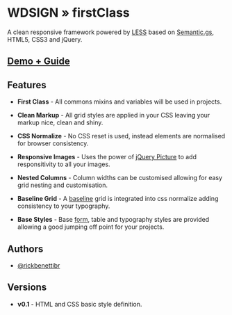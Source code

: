 WDSIGN » firstClass
=====================================

A clean responsive framework powered by [LESS][1] based on [Semantic.gs][2], HTML5, CSS3 and jQuery.


[Demo + Guide][3]
-----------------


Features
--------

- **First Class** - All commons mixins and variables will be used in projects.

- **Clean Markup** - All grid styles are applied in your CSS leaving your markup nice, clean and shiny.

- **CSS Normalize** - No CSS reset is used, instead elements are normalised for browser consistency.

- **Responsive Images** - Uses the power of [jQuery Picture][4] to add responsitivity to all your images.

- **Nested Columns** - Column widths can be customised allowing for easy grid nesting and customisation.

- **Baseline Grid** - A [baseline][5] grid is integrated into css normalize adding consistency to your typography.

- **Base Styles** - Base [form][5], table and typography styles are provided allowing a good jumping off point for your projects.


Authors
-------

- [@rickbenettibr][6]


Versions
--------

- **v0.1** - HTML and CSS basic style definition.


[1]: http://lesscss.org/
[2]: https://github.com/twigkit/semantic.gs/
[3]: http://1class.wdsign.com.br
[4]: http://jquerypicture.com/
[5]: https://github.com/Abban/Responsable-Grid-System
[6]: http://twitter.com/rickbenettibr
